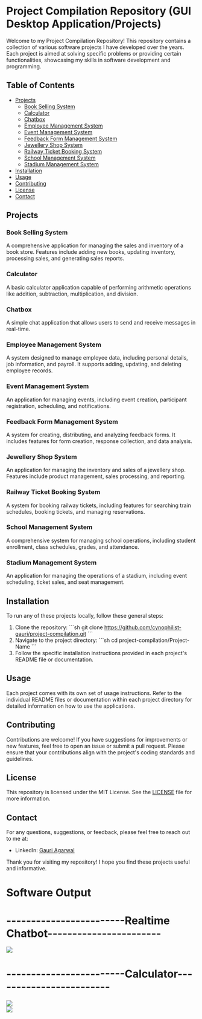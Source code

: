 # Project Compilation Repository (GUI Desktop Application/Projects)

Welcome to my Project Compilation Repository! This repository contains a collection of various software projects I have developed over the years. Each project is aimed at solving specific problems or providing certain functionalities, showcasing my skills in software development and programming.

## Table of Contents

- [Projects](#projects)
  - [Book Selling System](#book-selling-system)
  - [Calculator](#calculator)
  - [Chatbox](#chatbox)
  - [Employee Management System](#employee-management-system)
  - [Event Management System](#event-management-system)
  - [Feedback Form Management System](#feedback-form-management-system)
  - [Jewellery Shop System](#jewellery-shop-system)
  - [Railway Ticket Booking System](#railway-ticket-booking-system)
  - [School Management System](#school-management-system)
  - [Stadium Management System](#stadium-management-system)
- [Installation](#installation)
- [Usage](#usage)
- [Contributing](#contributing)
- [License](#license)
- [Contact](#contact)

## Projects

### Book Selling System
A comprehensive application for managing the sales and inventory of a book store. Features include adding new books, updating inventory, processing sales, and generating sales reports.

### Calculator
A basic calculator application capable of performing arithmetic operations like addition, subtraction, multiplication, and division.

### Chatbox
A simple chat application that allows users to send and receive messages in real-time.

### Employee Management System
A system designed to manage employee data, including personal details, job information, and payroll. It supports adding, updating, and deleting employee records.

### Event Management System
An application for managing events, including event creation, participant registration, scheduling, and notifications.

### Feedback Form Management System
A system for creating, distributing, and analyzing feedback forms. It includes features for form creation, response collection, and data analysis.

### Jewellery Shop System
An application for managing the inventory and sales of a jewellery shop. Features include product management, sales processing, and reporting.

### Railway Ticket Booking System
A system for booking railway tickets, including features for searching train schedules, booking tickets, and managing reservations.

### School Management System
A comprehensive system for managing school operations, including student enrollment, class schedules, grades, and attendance.

### Stadium Management System
An application for managing the operations of a stadium, including event scheduling, ticket sales, and seat management.

## Installation

To run any of these projects locally, follow these general steps:

1. Clone the repository:
    \`\`\`sh
    git clone https://github.com/cynophilist-gauri/project-compilation.git
    \`\`\`
2. Navigate to the project directory:
    \`\`\`sh
    cd project-compilation/Project-Name
    \`\`\`
3. Follow the specific installation instructions provided in each project's README file or documentation.

## Usage

Each project comes with its own set of usage instructions. Refer to the individual README files or documentation within each project directory for detailed information on how to use the applications.

## Contributing

Contributions are welcome! If you have suggestions for improvements or new features, feel free to open an issue or submit a pull request. Please ensure that your contributions align with the project's coding standards and guidelines.

## License

This repository is licensed under the MIT License. See the [LICENSE](LICENSE) file for more information.

## Contact

For any questions, suggestions, or feedback, please feel free to reach out to me at:
- LinkedIn: [Gauri Agarwal](https://www.linkedin.com/in/gauri-agarwal-software-developer/)

Thank you for visiting my repository! I hope you find these projects useful and informative.

# Software Output

# ------------------------Realtime Chatbot-----------------------

<img src="./Software img/Chatbot.png" >

# ------------------------Calculator------------------------

<img src="./Software img/Calc1.png" > <br>
<img src="./Software img/Calc2.png" >
